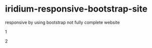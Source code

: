 # iridium-responsive-bootstrap-site
responsive by using bootstrap
not fully complete website

1




2


